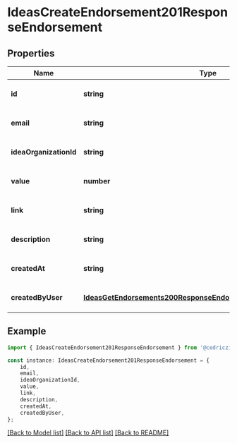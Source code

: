 # IdeasCreateEndorsement201ResponseEndorsement


## Properties

Name | Type | Description | Notes
------------ | ------------- | ------------- | -------------
**id** | **string** | ID of the endorsement | [optional] [default to undefined]
**email** | **string** | Email of the portal user | [optional] [default to undefined]
**ideaOrganizationId** | **string** | Organization ID | [optional] [default to undefined]
**value** | **number** | Dollar value of the endorsement | [optional] [default to undefined]
**link** | **string** | Associated URL | [optional] [default to undefined]
**description** | **string** | Endorsement description | [optional] [default to undefined]
**createdAt** | **string** | When the endorsement was created | [optional] [default to undefined]
**createdByUser** | [**IdeasGetEndorsements200ResponseEndorsementsInnerCreatedByUser**](IdeasGetEndorsements200ResponseEndorsementsInnerCreatedByUser.md) |  | [optional] [default to undefined]

## Example

```typescript
import { IdeasCreateEndorsement201ResponseEndorsement } from '@cedricziel/aha-js';

const instance: IdeasCreateEndorsement201ResponseEndorsement = {
    id,
    email,
    ideaOrganizationId,
    value,
    link,
    description,
    createdAt,
    createdByUser,
};
```

[[Back to Model list]](../README.md#documentation-for-models) [[Back to API list]](../README.md#documentation-for-api-endpoints) [[Back to README]](../README.md)
